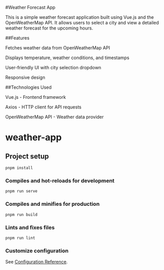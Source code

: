 #Weather Forecast App

This is a simple weather forecast application built using Vue.js and the OpenWeatherMap API. It allows users to select a city and view a detailed weather forecast for the upcoming hours.

##Features

Fetches weather data from OpenWeatherMap API

Displays temperature, weather conditions, and timestamps

User-friendly UI with city selection dropdown

Responsive design

##Technologies Used

Vue.js - Frontend framework

Axios - HTTP client for API requests

OpenWeatherMap API - Weather data provider

# weather-app

## Project setup
```
pnpm install
```

### Compiles and hot-reloads for development
```
pnpm run serve
```

### Compiles and minifies for production
```
pnpm run build
```

### Lints and fixes files
```
pnpm run lint
```

### Customize configuration
See [Configuration Reference](https://cli.vuejs.org/config/).


